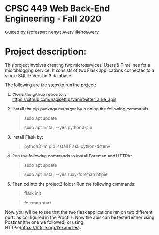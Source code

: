 # CPSC 449 Web Back-End Engineering - Fall 2020

Guided by Professor: Kenytt Avery @ProfAvery

# Project description: 

This project involves creating two microservices: Users & Timelines for a microblogging service. It consists of two Flask applications connected to a  single SQLite Version 3 database.

The following are the steps to run the project:
1. Clone the github repository https://github.com/nagisettipavani/twitter_alike_apis
2. Install the pip package manager by running the following commands
    > sudo apt update
    >
    > sudo apt install --yes python3-pip
   
3. Install Flask by:
    
    > python3 -m pip install Flask python-dotenv
   
4. Run the following commands to install Foreman and HTTPie:
    > sudo apt update
    
    > sudo apt install --yes ruby-foreman httpie

5. Then cd into the project2 folder
    Run the following commands:
    > flask init
    
    > foreman start
    
Now, you will be to see that the two flask applications run on two different ports as configured in the Procfile.
Now the apis can be tested either using Postman(the one we followed) or using HTTPie(https://httpie.org/#examples).

   



